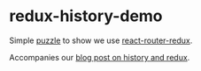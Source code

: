# redux-history-demo

Simple [puzzle](http://marvelapp.github.io/redux-history-demo/) to show we use [react-router-redux](https://github.com/reactjs/react-router-redux).

Accompanies our [blog post on history and redux](http://blog.marvelapp.com/managing-the-url-in-a-redux-app/).
